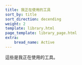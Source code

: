 ```yaml
---
title: 我正在使用的工具
sort_by: title
sort_direction: decending
weight: 2
template: library.html
page_template: library_page.html
extra: 
    bread_name: Active
---
```


這些是我正在使用的工具。